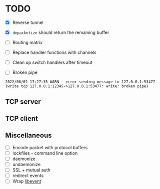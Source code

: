 # TODO

- [x] Reverse tunnel
- [x] `depacketize` should return the remaining buffer

- [ ] Routing matrix
- [ ] Replace handler functions with channels
- [ ] Clean up switch handlers after timeout
- [ ] Broken pipe
```
2022/06/02 17:27:35 WARN   error sending message to 127.0.0.1:53477 (write tcp 127.0.0.1:12345->127.0.0.1:53477: write: broken pipe)
```

## TCP server

## TCP client

## Miscellaneous
- [ ] Encode packet with protocol buffers
- [ ] lockfiles
      - command line option
- [ ] daemonize
- [ ] undaemonize
- [ ] SSL + mutual auth
- [ ] redirect events
- [ ] Wrap [libevent](https://libevent.org)
